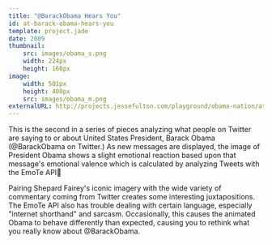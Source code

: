 ```yaml
---
title: "@BarackObama Hears You"
id: at-barack-obama-hears-you
template: project.jade
date: 2009
thumbnail:
    src: images/obama_s.png
    width: 224px
    height: 160px
image:
    width: 501px
    height: 400px
    src: images/obama_m.png
externalURL: http://projects.jessefulton.com/playground/obama-nation/at-barack-obama-hears-you.html
---
```


This is the second in a series of pieces analyzing what people on Twitter are saying to or about United States President, Barack Obama (@BarackObama on Twitter.) As new messages are displayed, the image of President Obama shows a slight emotional reaction based upon that message's emotional valence which is calculated by analyzing Tweets with the EmoTe API

Pairing Shepard Fairey's iconic imagery with the wide variety of commentary coming from Twitter creates some interesting juxtapositions. The EmoTe API also has trouble dealing with certain language, especially "internet shorthand" and sarcasm. Occasionally, this causes the animated Obama to behave differently than expected, causing you to rethink what you really know about @BarackObama.